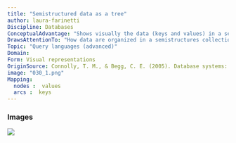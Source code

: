 ```yaml
---
title: "Semistructured data as a tree"
author: laura-farinetti
Discipline: Databases
ConceptualAdvantage: "Shows visually the data (keys and values) in a semistructured collection of documents"
DrawsAttentionTo: "How data are organized in a semistructures collection of documents"
Topic: "Query languages (advanced)"
Domain: 
Form: Visual representations
OriginSource: Connolly, T. M., & Begg, C. E. (2005). Database systems: a practical approach to design, implementation, and management. Pearson Education.
image: "030_1.png"
Mapping:
  nodes :  values
  arcs :  keys
---
```

### Images
<img src="/assets/images/nm/030_2.png" class="ui fluid bordered image">
